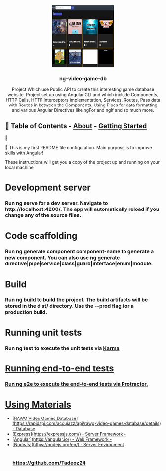 <p align="center">
  <a href="" rel="noopener">
    <img
      width="200px"
      height="200px"
      src="./src/assets/images/Readme/P-Screenshot.png"
      alt="Project logo"
  /></a>
</p>

<h3 align="center">ng-video-game-db</h3>

<p align="center">
  Project Which use Public API to create this interesting game database website.
  Project set up using Angular CLI and which include Components, HTTP Calls,
  HTTP Interceptors implementation, Services, Routes, Pass data with Routes in
  between the Components. Using Pipes for data formatting and various Angular
  Directives like ngFor and ngIf and so much more.
  <br />
</p>

## 📝 Table of Contents - [About](#about) - [Getting Started](#getting_started)

🧐

🏁 This is my first README file configuration. Main purpose is to improve skills with
Angular!

These instructions will get you a copy of the project up and running on your
local machine

<!-- <h1>🎈 Usage </h1><a name="usage">

  <ul>
      <li>$ git clone https://github.com/Tadeoz24/NG-VIDEO-GAME-DB.git</li>
      <li>$ npm install</li>
      <li>$ ng serve</li>
      <li> 🚀 Run and Built ⛏️ </li>
  </ul> -->

</a>
<h1> </h1>
<h3> </h3>

<h1>Development server</h1>
<h3>Run ng serve for a dev server. Navigate to http://localhost:4200/. The app will automatically reload if you change any of the source files. </h3>

<h1>Code scaffolding</h1>
<h3>Run ng generate component component-name to generate a new component. You can also use ng generate directive|pipe|service|class|guard|interface|enum|module.</h3>

<h1>Build</h1>
<h3>Run ng build to build the project. The build artifacts will be stored in the dist/ directory. Use the --prod flag for a production build.</h3>

<h1>Running unit tests</h1>
<h3>Run ng test to execute the unit tests via  <a href="https://karma-runner.github.io/latest/index.html">Karma</h3>

<h1>Running end-to-end tests</h1>
<h3>Run ng e2e to execute the end-to-end tests via Protractor.</h3>

<h1>Using Materials</h1>
<ul>
  <li>[RAWG Video Games Database](https://rapidapi.com/accujazz/api/rawg-video-games-database/details) - Database</li>
  <li>[Express](https://expressjs.com/) - Server Framework -</li>
  <li>[Angular](https://angular.io/) - Web Framework -</li>
  <li>[NodeJs](https://nodejs.org/en/) - Server Environment</li>
  
</br>
  <h3>https://github.com/Tadeoz24</h3>
</ul>
